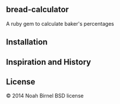 bread-calculator
---------

A ruby gem to calculate baker's percentages

Installation
---------


Inspiration and History
---------

License
---------
© 2014 Noah Birnel
BSD license






